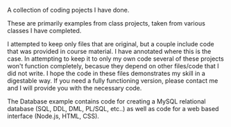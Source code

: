 A collection of coding pojects I have done.

These are primarily examples from class projects, taken from various classes I have completed. 

I attempted to keep only files that are original, but a couple include code that was provided in course material. I have annotated where this is the case. 
In attempting to keep it to only my own code several of these projects won't function completely, becasue they depend on other files/code that I did not write. 
I hope the code in these files demonstrates my skill in a digestable way. 
If you need a fully functioning version, please contact me and I will provide you with the necessary code. 

The Database example contains code for creating a MySQL relational database (SQL, DDL, DML, PL/SQL, etc..) as well as code for a web based interface (Node.js, HTML, CSS). 
